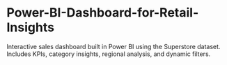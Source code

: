 # Power-BI-Dashboard-for-Retail-Insights
Interactive sales dashboard built in Power BI using the Superstore dataset. Includes KPIs, category insights, regional analysis, and dynamic filters.
